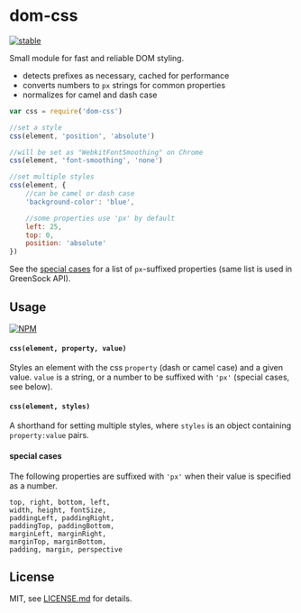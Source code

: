 # dom-css

[![stable](http://badges.github.io/stability-badges/dist/stable.svg)](http://github.com/badges/stability-badges)

Small module for fast and reliable DOM styling. 

- detects prefixes as necessary, cached for performance
- converts numbers to `px` strings for common properties
- normalizes for camel and dash case

```js
var css = require('dom-css')

//set a style
css(element, 'position', 'absolute')

//will be set as "WebkitFontSmoothing" on Chrome
css(element, 'font-smoothing', 'none')

//set multiple styles
css(element, {
    //can be camel or dash case
    'background-color': 'blue',

    //some properties use 'px' by default
    left: 25, 
    top: 0,
    position: 'absolute'
})
``` 

See the [special cases](#special-cases) for a list of `px`-suffixed properties (same list is used in GreenSock API).

## Usage

[![NPM](https://nodei.co/npm/dom-css.png)](https://nodei.co/npm/dom-css/)

#### `css(element, property, value)`

Styles an element with the css `property` (dash or camel case) and a given value. `value` is a string, or a number to be suffixed with `'px'` (special cases, see below). 

#### `css(element, styles)`

A shorthand for setting multiple styles, where `styles` is an object containing `property:value` pairs. 

#### special cases

The following properties are suffixed with `'px'` when their value is specified as a number.

```
top, right, bottom, left, 
width, height, fontSize, 
paddingLeft, paddingRight, 
paddingTop, paddingBottom, 
marginLeft, marginRight, 
marginTop, marginBottom, 
padding, margin, perspective
```

## License

MIT, see [LICENSE.md](http://github.com/mattdesl/dom-css/blob/master/LICENSE.md) for details.
